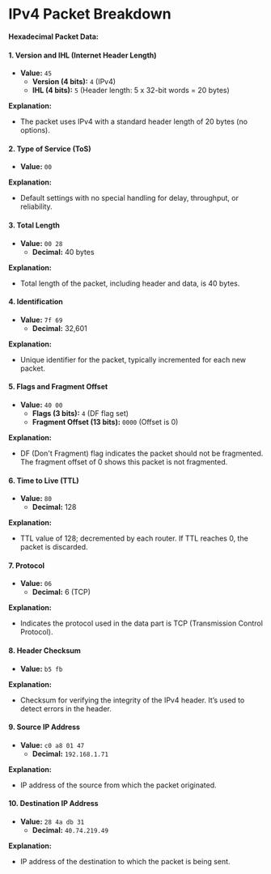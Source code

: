 # IPv4 Packet Breakdown

**Hexadecimal Packet Data:**


#### 1. Version and IHL (Internet Header Length)
- **Value:** `45`
  - **Version (4 bits):** `4` (IPv4)
  - **IHL (4 bits):** `5` (Header length: 5 x 32-bit words = 20 bytes)

**Explanation:** 
- The packet uses IPv4 with a standard header length of 20 bytes (no options).

#### 2. Type of Service (ToS)
- **Value:** `00`

**Explanation:**
- Default settings with no special handling for delay, throughput, or reliability.

#### 3. Total Length
- **Value:** `00 28`
  - **Decimal:** 40 bytes

**Explanation:**
- Total length of the packet, including header and data, is 40 bytes.

#### 4. Identification
- **Value:** `7f 69`
  - **Decimal:** 32,601

**Explanation:**
- Unique identifier for the packet, typically incremented for each new packet.

#### 5. Flags and Fragment Offset
- **Value:** `40 00`
  - **Flags (3 bits):** `4` (DF flag set)
  - **Fragment Offset (13 bits):** `0000` (Offset is 0)

**Explanation:**
- DF (Don't Fragment) flag indicates the packet should not be fragmented. The fragment offset of 0 shows this packet is not fragmented.

#### 6. Time to Live (TTL)
- **Value:** `80`
  - **Decimal:** 128

**Explanation:**
- TTL value of 128; decremented by each router. If TTL reaches 0, the packet is discarded.

#### 7. Protocol
- **Value:** `06`
  - **Decimal:** 6 (TCP)

**Explanation:**
- Indicates the protocol used in the data part is TCP (Transmission Control Protocol).

#### 8. Header Checksum
- **Value:** `b5 fb`

**Explanation:**
- Checksum for verifying the integrity of the IPv4 header. It’s used to detect errors in the header.

#### 9. Source IP Address
- **Value:** `c0 a8 01 47`
  - **Decimal:** `192.168.1.71`

**Explanation:**
- IP address of the source from which the packet originated.

#### 10. Destination IP Address
- **Value:** `28 4a db 31`
  - **Decimal:** `40.74.219.49`

**Explanation:**
- IP address of the destination to which the packet is being sent.
